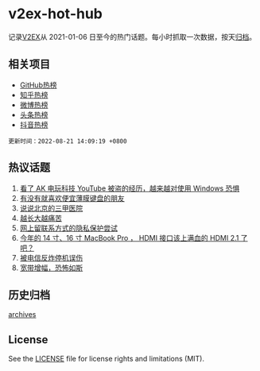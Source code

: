 # v2ex-hot-hub

 记录[V2EX](https://www.v2ex.com/)从 2021-01-06 日至今的热门话题。每小时抓取一次数据，按天[归档](archives)。
 
 ## 相关项目

- [GitHub热榜](https://github.com/snaildev/github-hot-hub)
- [知乎热榜](https://github.com/snaildev/zhihu-hot-hub)
- [微博热榜](https://github.com/snaildev/weibo-hot-hub)
- [头条热榜](https://github.com/snaildev/toutiao-hot-hub)
- [抖音热榜](https://github.com/snaildev/douyin-hot-hub)


 `更新时间：2022-08-21 14:09:19 +0800`

## 热议话题

1. [看了 AK 电玩科技 YouTube 被盗的经历，越来越对使用 Windows 恐惧](https://www.v2ex.com/t/874221)
1. [有没有就喜欢便宜薄膜键盘的朋友](https://www.v2ex.com/t/874190)
1. [说说北京的三甲医院](https://www.v2ex.com/t/874233)
1. [越长大越痛苦](https://www.v2ex.com/t/874245)
1. [网上留联系方式的隐私保护尝试](https://www.v2ex.com/t/874281)
1. [今年的 14 寸、16 寸 MacBook Pro ， HDMI 接口该上满血的 HDMI 2.1 了吧？](https://www.v2ex.com/t/874263)
1. [被电信反炸停机误伤](https://www.v2ex.com/t/874193)
1. [宽带增幅，恐怖如斯](https://www.v2ex.com/t/874249)

## 历史归档

[archives](archives)

## License

See the [LICENSE](LICENSE) file for license rights and limitations (MIT).
